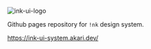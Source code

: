 

![ink-ui-logo](https://github.com/user-attachments/assets/c62ce54a-c906-4036-83a3-241912ed0b09)

Github pages repository for `!nk` design system.

https://ink-ui-system.akari.dev/
